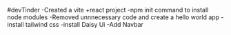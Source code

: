 #devTinder
-Created a vite +react project
-npm init command to install node modules
-Removed unnnecessary code and create a hello world app
-install tailwind css
-install Daisy Ui
-Add Navbar

